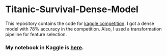 # Titanic-Survival-Dense-Model
This repository contains the code for [kaggle competition](https://www.kaggle.com/competitions/titanic).
I got a dense model with 78% accuracy in the competition. Also, I used a transformation pipeline for feature selection.
### My notebook in Kaggle is [here](https://www.kaggle.com/code/rozhanmirzaei/dense-model-titanic-78-accuracy-with-pipeline). ###

